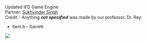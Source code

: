 Updated IFD Game Engine   
Partner: [Sukhvinder Singh](https://github.com/Sukhvsin2)  
Credit - Anything <em>**not specified**</em> was made by our professor, Dr. Ray:  
- Item.h - Garrett  
  
![](https://media.giphy.com/media/3orieOFMRP77evkiZy/giphy.gif)
